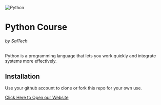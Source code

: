 ![Python](https://www.python.org/static/community_logos/python-logo-master-v3-TM.png)
# Python Course
###### by SalTech

Python is a programming language that lets you work quickly and integrate systems more effectively.

## Installation
Use your github account to clone or fork this repo for your own use.

[Click Here to Open our Website](https://saltech.ir)

